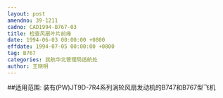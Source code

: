 ```yaml
---
layout: post
amendno: 39-1211
cadno: CAD1994-B767-03
title: 检查风扇叶片前缘
date: 1994-06-03 00:00:00 +0800
effdate: 1994-07-05 00:00:00 +0800
tag: B767
categories: 民航华北管理局适航处
author: 王晓明
---
```


##适用范围:
装有(PW)JT9D-7R4系列涡轮风扇发动机的B747和B767型飞机


